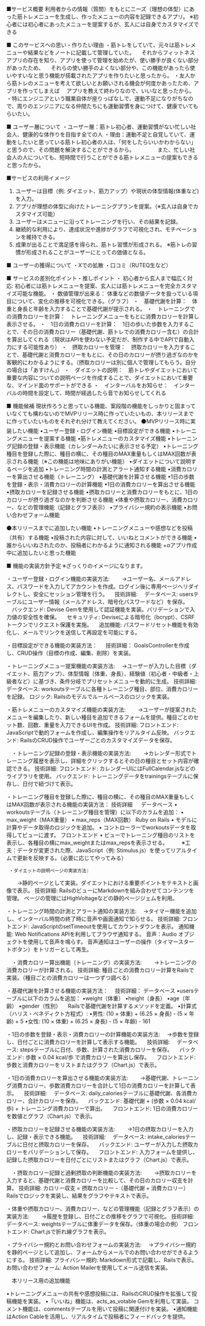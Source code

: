 ■サービス概要
利用者からの情報（質問）をもとにニーズ（理想の体型）にあった筋トレメニューを生成し、作ったメニューの内容を記録できるアプリ。
※初心者には初心者にあったメニューを提案するが、玄人には自身でカスタマイズできる

■ このサービスへの思い・作りたい理由
・筋トレをしていて、元々は筋トレメニューや結果などをノートに記載して管理していた。
　それからフィットネスアプリの存在を知り、アプリを使って管理を始めたが、使い勝手が良くない部分があったため、
　それらの使い勝手のよくない部分や、この機能があったら使いやすいなと思う機能が搭載されたアプリを作りたいと思ったから。
・友人から筋トレのメニューを考えて欲しいとお願いされる機会が何度かあったため、アプリを作ってしまえば
　アプリを教えて終わりなので、いいなと思ったから。
・特にエンジニアという職業自体が座りっぱなしで、運動不足になりがちなので、周りのエンジニアになる仲間たちにも運動習慣を身につけて、健康でいてもらいたい。

■ ユーザー層について
・ユーザー層：筋トレ初心者、運動習慣がない忙しい社会人、健康的な体作りを目指す全ての人
・理由：運動不足と自覚していて、運動をしたいと思っている筋トレ初心者の人は、「何をしたらいいかわからない」と思うので、その問題を解決することができるから。
　　　　また、忙しい社会人の人についても、短時間で行うことができる筋トレメニューの提案もできると思ったから。

■サービスの利用イメージ
1. ユーザーは目標（例: ダイエット、筋力アップ）や現状の体型情報(体重など)を入力。
2. アプリが理想の体型に向けたトレーニングプランを提案。（※玄人は自身でカスタマイズ可能）
3. ユーザーはメニューに沿ってトレーニングを行い、その結果を記録。
4. 継続的な利用により、達成状況や進捗がグラフで可視化され、モチベーションを維持できる。
5. 成果が出ることで満足感を得られ、筋トレ習慣が形成される。
   ※筋トレの習慣が形成されることがユーザーにとっての価値となる。

■ ユーザーの獲得について
・Xでの拡散
・口コミ（RUTEQ生など）

■ サービスの差別化ポイント・推しポイント
・ 初心者から玄人まで幅広く対応: 初心者には筋トレメニューを提案、玄人には筋トレメニューを完全カスタマイズ可能な機能。
・ 数値管理が出来る： 体重などの数値データを扱っている項目について、変化の推移を可視化できる。（グラフ）
・　基礎代謝を計算：　体重と身長と年齢を入力することで基礎代謝が提示される。
・　トレーニングでの消費カロリーを計算：　トレーニングメニューをもとに消費カロリーを計算し表示させる。
・　1日の消費カロリーを計算：　1日の歩いた歩数を入力することで、その日の消費カロリー（基礎代謝、筋トレでの消費カロリー含む）の合計を算出してくれる（現状はAPIを使わない予定だが、制作する中でAPIで自動入力にする可能性あり）
・　摂取カロリーを管理：　摂取カロリーを入力することで、基礎代謝と消費カロリーをもとに、その日のカロリーが摂り過ぎなのかを客観的にわかるようにする。（摂取カロリーは別に個人で管理してもらう。自分の場合は「あすけん」）
・　ダイエットの説明：　筋トレやダイエットにおいて重要な内容についての説明ページを作成することで、ダイエットにおいて重要な、マインド面のサポートができる
・　インターバルをお知らせ：　インターバルの時間を設定して、時間が経過したら音でお知らせしてくれる

■ 機能候補
現状作ろうと思っている機能、案段階の機能をしっかりと固まっていなくても構わないのでMVPリリース時に作っていたいもの、本リリースまでに作っていたいものをそれぞれ分けて教えてください。
⚫️MVPリリース時に実装したい機能
•ユーザー登録・ログイン機能
•目標設定ができる機能
•トレーニングメニューを提案する機能
•筋トレメニューのカスタマイズ機能
•トレーニング記録の登録・表示機能（カレンダーみたいに表示させる予定）
•トレーニング種目を登録した際に、種目の横に、その種目のMAX重量もしくはMAX回数が表示される機能（※この機能は地味にありがい機能）
•ダイエットについて説明するページを追加
•トレーニング時間の計測とアラート通知する機能
•消費カロリーを算出させる機能（トレーニング）
•基礎代謝を計算させる機能
•1日の歩数を登録・表示・消費カロリーの計算機能
•1日の消費カロリーを算出させる機能
•摂取カロリーを記録させる機能
•摂取カロリーと消費カロリーをもとに、1日のカロリーが摂り過ぎなのかを判断させる機能
•体重や摂取カロリー、消費カロリー、などの管理機能（記録とグラフ表示）
•プライバシー規約の表示機能
•お問い合わせフォーム機能

⚫️本リリースまでに追加したい機能
•トレーニングメニューや感想などを投稿（共有）する機能
•投稿された内容に対して、いいねとコメントができる機能
•誰からいいねされたのか、投稿者にわかるように通知される機能
+αアプリ作成中に追加したいと思った機能

■ 機能の実装方針予定
※ざっくりのイメージになります。


・ユーザー登録・ログイン機能の実装方法:
　　→ユーザー名、メールアドレス、パスワードを入力してアカウントを作成。ログイン後に専用ページへリダイレクトし、安全にセッション管理を行う。
　技術詳細:
　データベース: usersテーブルにユーザー情報（メールアドレス、暗号化パスワードなど）を保存。
　バックエンド: Devise Gemを使用して認証機能を実装。バリデーションで入力値の安全性を確保。
　セキュリティ: Deviseによる暗号化（bcrypt）、CSRFトークンでリクエスト保護を実施。
　追加機能: パスワードリセット機能を有効化し、メールでリンクを送信して再設定を可能にする。



・目標設定ができる機能の実装方法：
　 技術詳細：
   GoalsControllerを作成し、CRUD操作（目標の作成、編集、削除）を実装。



・トレーニングメニュー提案機能の実装方法:
　→ユーザーが入力した目標（ダイエット、筋力アップ）、体型情報（体重、身長）、経験値（初心者・中級者・上級者など）に基づき、条件分岐でプリセットメニューを動的に生成。
	技術詳細:
	データベース: workoutsテーブルに各種トレーニング種目、部位、消費カロリーを記録。
	ロジック: Railsのモデルでルールベースのロジックを実装。


 ・筋トレメニューのカスタマイズ機能の実装方法:
　　→ユーザーが提案されたメニューを編集したり、新しい種目を追加できるフォームを提供。種目ごとのセット数、回数、重量を入力できるUIを作成。
	技術詳細:
	フロントエンド: JavaScriptで動的フォームを作成し、編集操作をリアルタイム反映。
	バックエンド: RailsのCRUD操作でユーザーごとのカスタマイズデータを保存。


　・トレーニング記録の登録・表示機能の実装方法:
　　→カレンダー形式でトレーニング履歴を表示し、詳細をクリックするとその日の種目とセット内容が確認できる。
	技術詳細:
	フロントエンド: カレンダーUIにはFullCalendar.jsなどのライブラリを使用。
	バックエンド: トレーニングデータをtrainingsテーブルに保存し、日付で紐づけて表示。



 ・トレーニング種目を登録した際に、種目の横に、その種目のMAX重量もしくはMAX回数が表示される機能の実装方法：
	技術詳細
 　     データベース
	• workoutsテーブル（トレーニング種目を管理）に以下のカラムを追加：
	• max_weight（MAX重量）
	• max_reps（MAX回数）
	Ruby on Rails
	• モデルに計算やデータ取得のロジックを追加。
	• コントローラーでworkoutsデータを取得してビューに渡す。
	フロントエンド
	• ビューでトレーニング種目のリストを表示し、各種目の横にmax_weightまたはmax_repsを表示させる。
 　　  ※工夫：データが変更された際、JavaScript（例: Stimulus.js）を使ってリアルタイムで更新を反映する。（必要に応じてやってみる）



     ・ダイエットの説明ページの実装方法:
  　　→静的ページとして実装。ダイエットにおける重要ポイントをテキストと画像で表示。
	技術詳細:
	RailsのビューにMarkdownを組み合わせてコンテンツを管理。
	ページの管理にはHighVoltageなどの静的ページジェムを利用。



   ・トレーニング時間の計測とアラート通知の実装方法:
  　→タイマー機能を追加し、インターバル時間の終了時に音声や画面通知で知らせる。
	技術詳細:
	フロントエンド: JavaScriptのsetTimeoutを使用してカウントダウンを表示。
	通知機能: Web Notifications APIを利用してブラウザ通知する。
        音声：Audio オブジェクトを使用して音声を鳴らす。
	音声通知はユーザーの操作（タイマースタートボタン）をトリガーとして再生。
 　　　　


　・消費カロリー算出機能（トレーニング）の実装方法:
　　→トレーニングの消費カロリーが計算される。
   技術詳細:
   種目ごとの消費カロリー計算をRailsで実装。（種目ごとの消費カロリーは一つずつ調べる）



 ・基礎代謝を計算させる機能の実装方法：
 　技術詳細：
  データベース
	•usersテーブルに以下のカラムを追加：
	•weight（体重）
	•height（身長）
	•age（年齢）
	•gender（性別）
　Railsで基礎代謝を計算するメソッドを定義。
	•計算式（ハリス・ベネディクト方程式）:
	•男性: (10 × 体重) + (6.25 × 身長) - (5 × 年齢) + 5
	•女性: (10 × 体重) + (6.25 × 身長) - (5 × 年齢) - 161




 ・1日の歩数を登録・表示・消費カロリーの計算機能の実装方法:
　→歩数を登録し、日付ごとに消費カロリーを計算して表示する機能。
　技術詳細:
　データベース: stepsテーブルに日付、歩数、計算された消費カロリーを保存。
　バックエンド: 歩数 × 0.04 kcal/歩 で消費カロリーを算出し保存。
　フロントエンド: 歩数と消費カロリーをリストまたはグラフ（Chart.js）で表示。



 ・1日の消費カロリーを算出させる機能の実装方法:
　　→基礎代謝、トレーニング消費カロリー、歩数消費カロリーを合計して1日の消費カロリーを計算して表示。
　技術詳細:
　データベース: daily_caloriesテーブルに基礎代謝、各消費カロリー、合計カロリーを保存。
　バックエンド: 基礎代謝 + (歩数 × 0.04 kcal/歩) + トレーニング消費カロリーで算出。
　フロントエンド: 1日の消費カロリーを数値とグラフ（Chart.js）で表示。



・摂取カロリーを記録させる機能の実装方法:
　　→1日の摂取カロリーを入力し、記録・表示できる機能。
　技術詳細:
　データベース: intake_caloriesテーブルに日付と摂取カロリーを保存。
　バックエンド: ユーザーが入力した摂取カロリーをバリデーションして保存。
　フロントエンド: 入力フォームを提供し、記録した摂取カロリーを日付ごとにリストまたはグラフ（Chart.js）で表示。
 
 

　・摂取カロリー記録と過剰摂取の判断機能の実装方法:
　　→摂取カロリーを入力すると、基礎代謝と消費カロリーを比較して、その日のカロリー収支を計算。
	技術詳細:
	カロリー収支 = 摂取カロリー -（基礎代謝 + 消費カロリー）
	Railsでロジックを実装し、結果をグラフやテキストで表示。



  ・体重や摂取カロリー、消費カロリー、などの管理機能（記録とグラフ表示）の実装方法:
　　→履歴を登録し、日付ごとの推移をグラフで可視化。
	技術詳細:
	データベース: weightsテーブルに体重データを保存。（体重の場合の例）
	フロントエンド: Chart.jsで折れ線グラフを表示。
 


 ・プライバシー規約とお問い合わせフォームの実装方法:
　→プライバシー規約を静的ページとして追加し、フォームからメールでのお問い合わせができるようにする。
	技術詳細:
	プライバシー規約: Markdown形式で記載し、Railsで表示。
	お問い合わせフォーム: Action Mailerを使用してメール送信を実装。



　本リリース用の追加機能

 •トレーニングメニューの共有や感想投稿には、RailsのCRUD操作を拡張して投稿機能を実装。
 •「いいね」機能は、acts_as_votable Gemを利用して実装。 コメント機能は、commentsテーブルを用いて投稿に関連付けを実装。
 •通知機能はAction Cableを活用し、リアルタイムで投稿者にフィードバックを提供。
 

